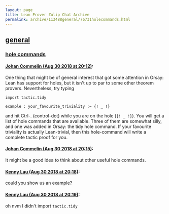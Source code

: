 ```yaml
---
layout: page
title: Lean Prover Zulip Chat Archive 
permalink: archive/113488general/76731holecommands.html
---
```


## [general](index.html)
### [hole commands](76731holecommands.html)

#### [Johan Commelin (Aug 30 2018 at 20:12)](https://leanprover.zulipchat.com/#narrow/stream/113488-general/topic/hole%20commands/near/133076337):
One thing that might be of general interest that got some attention in Orsay: Lean has support for holes, but it isn't up to par to some other theorem provers. Nevertheless, try typing
```lean
import tactic.tidy

example : your_favourite_triviality := {! _ !}
```
and hit Ctrl-. (control-dot) while you are on the hole (`{! _ !}`). You will get a list of hole commands that are available. Three of them are somewhat silly, and one was added in Orsay: the tidy hole command. If your favourite triviality is actually Lean-trivial, then this hole-command will write a complete tactic proof for you.

#### [Johan Commelin (Aug 30 2018 at 20:15)](https://leanprover.zulipchat.com/#narrow/stream/113488-general/topic/hole%20commands/near/133076506):
It might be a good idea to think about other useful hole commands.

#### [Kenny Lau (Aug 30 2018 at 20:18)](https://leanprover.zulipchat.com/#narrow/stream/113488-general/topic/hole%20commands/near/133076735):
could you show us an example?

#### [Kenny Lau (Aug 30 2018 at 20:19)](https://leanprover.zulipchat.com/#narrow/stream/113488-general/topic/hole%20commands/near/133076760):
oh nvm I didn't import `tactic.tidy`

